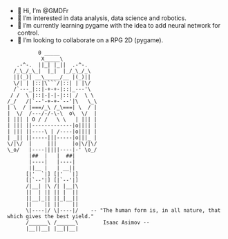 - 👋 Hi, I’m @GMDFr
- 👀 I’m interested in data analysis, data science and robotics.
- 🌱 I’m currently learning pygame with the idea to add neural network for control.
- 💞️ I’m looking to collaborate on a RPG 2D (pygame).


<!---- 📫 You can reach me on Discord


GMDFr/GMDFr is a ✨ special ✨ repository because its `README.md` (this file) appears on your GitHub profile.
You can click the Preview link to take a look at your changes.
--->
```
          0 _____ 
           X_____\
   .-^-.  ||_| |_||  .-^-.
  /_\_/_\_|  |_|  |_/_\_/_\
  ||(_)| __\_____/__ |(_)||
  \/| | |::|\```/|::| | |\/
  /`---_|::|-+-+-|::|_---'\
 / /  \ |::|-|-|-|::| /  \ \
/_/   /|`--'-+-+-`--'|\   \_\
| \  / |===/_\ /_\===| \  / |
|  \/  /---/-/-\-\  o\  \/  |
| ||| | O / /   \ \   | ||| |
| ||| ||-------------|o|||| |
| ||| ||----\ | /----|o|||| |
| _|| ||-----|||-----|o|||_ |
\/|\/  |     |||     |o|\/|\/
\_o/   |----|||||----|-' \o_/
       |##  |   |  ##|
       |----|   |----|
       ||__ |   | __||
      [|'  `|] [|'  `|]
      [|`--'|] [|`--'|]
      /|__| |\ /| |__|\
      ||  | || || |  ||
      ||__|_|| ||_|__||
      ||    || ||    ||
      \|----|/ \|----|/    -- "The human form is, in all nature, that which gives the best yield."
      /______\ /______\        Isaac Asimov -- 
      |__||__| |__||__|
```
